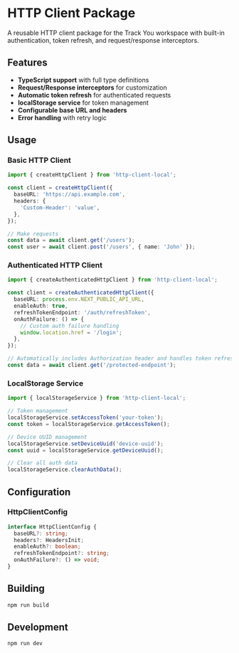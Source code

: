 # HTTP Client Package

A reusable HTTP client package for the Track You workspace with built-in authentication, token refresh, and request/response interceptors.

## Features

- **TypeScript support** with full type definitions
- **Request/Response interceptors** for customization
- **Automatic token refresh** for authenticated requests
- **localStorage service** for token management
- **Configurable base URL and headers**
- **Error handling** with retry logic

## Usage

### Basic HTTP Client

```typescript
import { createHttpClient } from 'http-client-local';

const client = createHttpClient({
  baseURL: 'https://api.example.com',
  headers: {
    'Custom-Header': 'value',
  },
});

// Make requests
const data = await client.get('/users');
const user = await client.post('/users', { name: 'John' });
```

### Authenticated HTTP Client

```typescript
import { createAuthenticatedHttpClient } from 'http-client-local';

const client = createAuthenticatedHttpClient({
  baseURL: process.env.NEXT_PUBLIC_API_URL,
  enableAuth: true,
  refreshTokenEndpoint: '/auth/refreshToken',
  onAuthFailure: () => {
    // Custom auth failure handling
    window.location.href = '/login';
  },
});

// Automatically includes Authorization header and handles token refresh
const data = await client.get('/protected-endpoint');
```

### LocalStorage Service

```typescript
import { localStorageService } from 'http-client-local';

// Token management
localStorageService.setAccessToken('your-token');
const token = localStorageService.getAccessToken();

// Device UUID management
localStorageService.setDeviceUuid('device-uuid');
const uuid = localStorageService.getDeviceUuid();

// Clear all auth data
localStorageService.clearAuthData();
```

## Configuration

### HttpClientConfig

```typescript
interface HttpClientConfig {
  baseURL?: string;
  headers?: HeadersInit;
  enableAuth?: boolean;
  refreshTokenEndpoint?: string;
  onAuthFailure?: () => void;
}
```

## Building

```bash
npm run build
```

## Development

```bash
npm run dev
```
